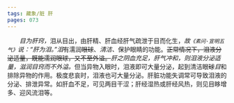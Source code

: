 ```yaml
---
tags: 藏象/脏 肝
pages: 073
---
```

&emsp;&emsp;<dfn>目为肝窍，</dfn>泪从目出，由肝精、肝血经肝气疏泄于目而化生，<dfn>故`《素问·宣明五气》`说：“肝为泪。”泪</dfn>有濡润~~眼球~~、<dfn>清洁、</dfn>保护眼睛的功能。~~正常情况下，泪液分泌适量，既能濡润眼球，又不至外溢。~~<dfn>肝之阴血充足，肝气冲和，则泪液分泌适量，滋润目窍而不外溢。</dfn>但当异物入眼时，泪液即可大量分泌，起到清洁眼~~球~~<dfn>目</dfn>和排除异物的作用。极度悲哀时，泪液也可大量分泌。肝脏功能失调常可导致泪液的分泌、排泄异常。如肝血不足，可见两目干涩；肝经湿热或肝经风热，则见目眵增多、迎风流泪等。